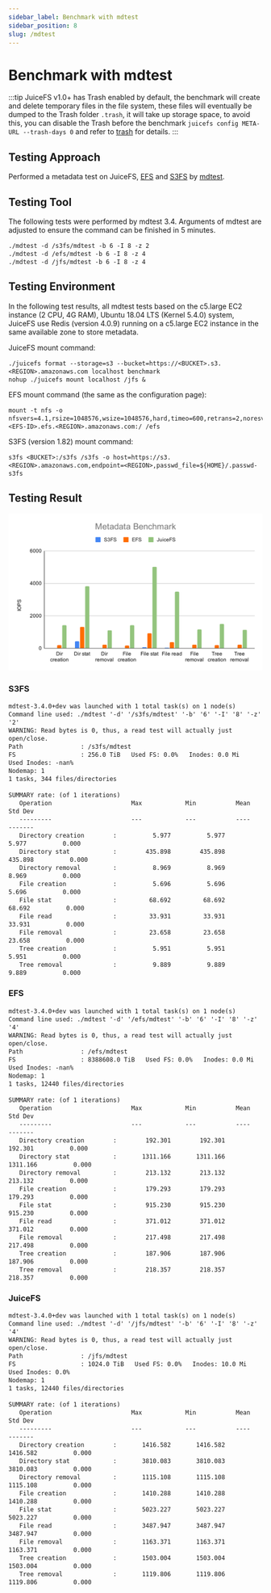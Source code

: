 ```yaml
---
sidebar_label: Benchmark with mdtest
sidebar_position: 8
slug: /mdtest
---
```

# Benchmark with mdtest

:::tip
JuiceFS v1.0+ has Trash enabled by default, the benchmark will create and delete temporary files in the file system, these files will eventually be dumped to the Trash folder `.trash`, it will take up storage space, to avoid this, you can disable the Trash before the benchmark `juicefs config META-URL --trash-days 0` and refer to [trash](../security/trash.md) for details.
:::

## Testing Approach

Performed a metadata test on JuiceFS, [EFS](https://aws.amazon.com/efs) and [S3FS](https://github.com/s3fs-fuse/s3fs-fuse) by [mdtest](https://github.com/hpc/ior).

## Testing Tool

The following tests were performed by mdtest 3.4.
Arguments of mdtest are adjusted to ensure the command can be finished in 5 minutes.

```
./mdtest -d /s3fs/mdtest -b 6 -I 8 -z 2
./mdtest -d /efs/mdtest -b 6 -I 8 -z 4
./mdtest -d /jfs/mdtest -b 6 -I 8 -z 4
```

## Testing Environment

In the following test results, all mdtest tests based on the c5.large EC2 instance (2 CPU, 4G RAM), Ubuntu 18.04 LTS (Kernel 5.4.0) system, JuiceFS use Redis (version 4.0.9) running on a c5.large EC2 instance in the same available zone to store metadata.

JuiceFS mount command:

```
./juicefs format --storage=s3 --bucket=https://<BUCKET>.s3.<REGION>.amazonaws.com localhost benchmark
nohup ./juicefs mount localhost /jfs &
```

EFS mount command (the same as the configuration page):

```
mount -t nfs -o nfsvers=4.1,rsize=1048576,wsize=1048576,hard,timeo=600,retrans=2,noresvport, <EFS-ID>.efs.<REGION>.amazonaws.com:/ /efs
```

S3FS (version 1.82) mount command:

```
s3fs <BUCKET>:/s3fs /s3fs -o host=https://s3.<REGION>.amazonaws.com,endpoint=<REGION>,passwd_file=${HOME}/.passwd-s3fs
```

## Testing Result

![Metadata Benchmark](../images/metadata-benchmark.svg)

### S3FS
```
mdtest-3.4.0+dev was launched with 1 total task(s) on 1 node(s)
Command line used: ./mdtest '-d' '/s3fs/mdtest' '-b' '6' '-I' '8' '-z' '2'
WARNING: Read bytes is 0, thus, a read test will actually just open/close.
Path                : /s3fs/mdtest
FS                  : 256.0 TiB   Used FS: 0.0%   Inodes: 0.0 Mi   Used Inodes: -nan%
Nodemap: 1
1 tasks, 344 files/directories

SUMMARY rate: (of 1 iterations)
   Operation                      Max            Min           Mean        Std Dev
   ---------                      ---            ---           ----        -------
   Directory creation        :          5.977          5.977          5.977          0.000
   Directory stat            :        435.898        435.898        435.898          0.000
   Directory removal         :          8.969          8.969          8.969          0.000
   File creation             :          5.696          5.696          5.696          0.000
   File stat                 :         68.692         68.692         68.692          0.000
   File read                 :         33.931         33.931         33.931          0.000
   File removal              :         23.658         23.658         23.658          0.000
   Tree creation             :          5.951          5.951          5.951          0.000
   Tree removal              :          9.889          9.889          9.889          0.000
```

### EFS

```
mdtest-3.4.0+dev was launched with 1 total task(s) on 1 node(s)
Command line used: ./mdtest '-d' '/efs/mdtest' '-b' '6' '-I' '8' '-z' '4'
WARNING: Read bytes is 0, thus, a read test will actually just open/close.
Path                : /efs/mdtest
FS                  : 8388608.0 TiB   Used FS: 0.0%   Inodes: 0.0 Mi   Used Inodes: -nan%
Nodemap: 1
1 tasks, 12440 files/directories

SUMMARY rate: (of 1 iterations)
   Operation                      Max            Min           Mean        Std Dev
   ---------                      ---            ---           ----        -------
   Directory creation        :        192.301        192.301        192.301          0.000
   Directory stat            :       1311.166       1311.166       1311.166          0.000
   Directory removal         :        213.132        213.132        213.132          0.000
   File creation             :        179.293        179.293        179.293          0.000
   File stat                 :        915.230        915.230        915.230          0.000
   File read                 :        371.012        371.012        371.012          0.000
   File removal              :        217.498        217.498        217.498          0.000
   Tree creation             :        187.906        187.906        187.906          0.000
   Tree removal              :        218.357        218.357        218.357          0.000
```

### JuiceFS

```
mdtest-3.4.0+dev was launched with 1 total task(s) on 1 node(s)
Command line used: ./mdtest '-d' '/jfs/mdtest' '-b' '6' '-I' '8' '-z' '4'
WARNING: Read bytes is 0, thus, a read test will actually just open/close.
Path                : /jfs/mdtest
FS                  : 1024.0 TiB   Used FS: 0.0%   Inodes: 10.0 Mi   Used Inodes: 0.0%
Nodemap: 1
1 tasks, 12440 files/directories

SUMMARY rate: (of 1 iterations)
   Operation                      Max            Min           Mean        Std Dev
   ---------                      ---            ---           ----        -------
   Directory creation        :       1416.582       1416.582       1416.582          0.000
   Directory stat            :       3810.083       3810.083       3810.083          0.000
   Directory removal         :       1115.108       1115.108       1115.108          0.000
   File creation             :       1410.288       1410.288       1410.288          0.000
   File stat                 :       5023.227       5023.227       5023.227          0.000
   File read                 :       3487.947       3487.947       3487.947          0.000
   File removal              :       1163.371       1163.371       1163.371          0.000
   Tree creation             :       1503.004       1503.004       1503.004          0.000
   Tree removal              :       1119.806       1119.806       1119.806          0.000
```
